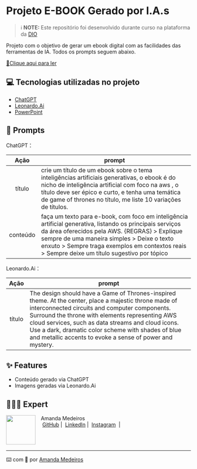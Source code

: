 # Projeto E-BOOK Gerado por I.A.s


 > ℹ️ **NOTE:** Este repositório foi desenvolvido durante curso na plataforma da [DIO](https://dio.me)

Projeto com o objetivo de gerar um ebook digital com as facilidades das ferramentas de IA. Todos os prompts
seguem abaixo.

<a href="https://github.com/iamandamedeiros/ebook-aws/blob/main/ebook-ia_generativa-aws.pdf" title="View PDF now"> 📕Clique aqui para ler</a>

## 💻 Tecnologias utilizadas no projeto

- [ChatGPT](https://chat.openai.com/) 
- [Leonardo.Ai](https://app.leonardo.ai/)
- [PowerPoint](https://www.microsoft.com/en/microsoft-365/powerpoint)

## 🧠 Prompts


ChatGPT：

|   Ação   | prompt                                                                                                                                                                                                                                                                         |
| :------: | ------------------------------------------------------------------------------------------------------------------------------------------------------------------------------------------------------------------------------------------------------------------------------ |
|  título  | crie um título de um ebook sobre o tema inteligências artificiais generativas, o ebook é do nicho de inteligência artificial com foco na aws , o título deve ser épico e curto, e tenha uma temática de game of thrones no título, me liste 10 variações de títulos.                                                       |
| conteúdo | faça um texto para e-book, com foco em inteligência artificial generativa, listando os principais serviços da área oferecidos pela AWS. {REGRAS} > Explique sempre de uma maneira simples > Deixe o texto enxuto > Sempre traga exemplos em contextos reais > Sempre deixe um título sugestivo por tópico |


Leonardo.Ai：

|  Ação  | prompt                                                                                 |
| :----: | -------------------------------------------------------------------------------------- |
| título | The design should have a Game of Thrones-inspired theme. At the center, place a majestic throne made of interconnected circuits and computer components. Surround the throne with elements representing AWS cloud services, such as data streams and cloud icons. Use a dark, dramatic color scheme with shades of blue and metallic accents to evoke a sense of power and mystery. |

## ✨ Features

- Conteúdo gerado via ChatGPT
- Imagens geradas via Leonardo.Ai

## 👩🏽‍💻 Expert

<p>
    <img 
      align=left 
      margin=10 
      width=80 
      src="https://avatars.githubusercontent.com/u/149709202?v=4"
    />
    <p>&nbsp&nbsp&nbspAmanda Medeiros<br>
    &nbsp&nbsp&nbsp
    <a href="https://github.com/iamandamedeiros">
    GitHub</a>&nbsp;|&nbsp;
    <a href="https://linkedin.com/in/iamandamedeiros/"> 
    LinkedIn</a>&nbsp;|&nbsp;
    <a href="https://www.instagram.com/iamandamedeiros/">
    Instagram</a>
&nbsp;|&nbsp;</p>
</p>
<br/><br/>
<p>

---

⌨️ com 💜 por [Amanda Medeiros](https://github.com/iamandamedeiros)
